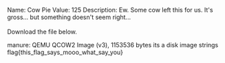 Name: Cow Pie
Value: 125
Description: Ew. Some cow left this for us. It's gross... but something doesn't seem right... <br><br>Download the file below.

manure: QEMU QCOW2 Image (v3), 1153536 bytes
its a disk image
strings
flag{this_flag_says_mooo_what_say_you}
